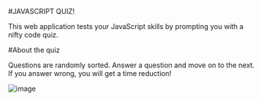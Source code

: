 #JAVASCRIPT QUIZ!

This web application tests your JavaScript skills by prompting you with a nifty code quiz.

#About the quiz

Questions are randomly sorted.
Answer a question and move on to the next.
If you answer wrong, you will get a time reduction!

![image](https://user-images.githubusercontent.com/105172062/170406114-211bc053-c2e6-4c5d-9ce4-9870bd28857f.png)

